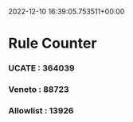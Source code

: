 2022-12-10 16:39:05.753511+00:00
# Rule Counter 
 ### UCATE : 364039

 ### Veneto : 88723

 ### Allowlist : 13926